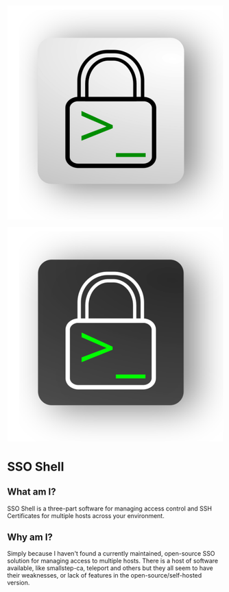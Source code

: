 <p align="center">
  <img src="docs/sso-shell-no-text-light.svg#gh-dark-mode-only" />
</p>
<p align="center">
  <img src="docs/sso-shell-no-text-dark.svg#gh-light-mode-only" />
</p>

# SSO Shell
## What am I?
SSO Shell is a three-part software for managing access control and SSH Certificates for multiple hosts across your environment.

## Why am I?
Simply because I haven't found a currently maintained, open-source SSO solution for managing access to multiple hosts. There is a host of software available, like smallstep-ca, teleport and others but they all seem to have their weaknesses, or lack of features in the open-source/self-hosted version.

